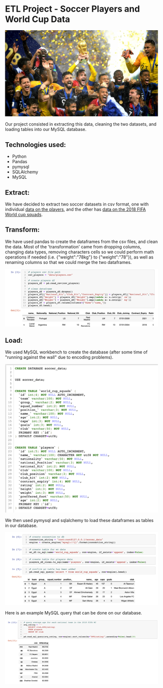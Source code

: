 # ETL Project - Soccer Players and World Cup Data

![france](france.jpg)


Our project consisted in extracting this data, cleaning the two datasets, and loading tables into our MySQL database.


## Technologies used:
- Python
- Pandas
- pymysql
- SQLAlchemy
- MySQL


## Extract:
We have decided to extract two soccer datasets in csv format, one with individual [data on the players](https://www.kaggle.com/karangadiya/fifa19), and the other has [data on the 2018 FIFA World cup squads](https://www.kaggle.com/cclayford/2018-fifa-world-cup-squads). 


## Transform:
We have used pandas to create the dataframes from the csv files, and clean the data. Most of the 'transformation' came from dropping columns, changing data types, removing characters cells so we could perform math operations if needed (i.e. {"weight":"78kg"} to {"weight":"78"}), as well as renaming columns so that we could merge the two dataframes.

![transform](transform.png)


## Load:
We used MySQL workbench to create the database (after some time of "running against the wall" due to encoding problems). 

![sql query](mysql_queries.png)


We then used pymysql and sqlalchemy to load these dataframes as tables in our database.

![load](load.png)


Here is an example MySQL query that can be done on our database.

![rating](rating_per_club.png)
